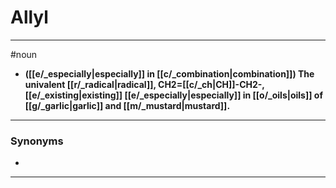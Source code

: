 # Allyl
---
#noun
- **([[e/_especially|especially]] in [[c/_combination|combination]]) The univalent [[r/_radical|radical]], CH2=[[c/_ch|CH]]-CH2-, [[e/_existing|existing]] [[e/_especially|especially]] in [[o/_oils|oils]] of [[g/_garlic|garlic]] and [[m/_mustard|mustard]].**
---
### Synonyms
- 
---
